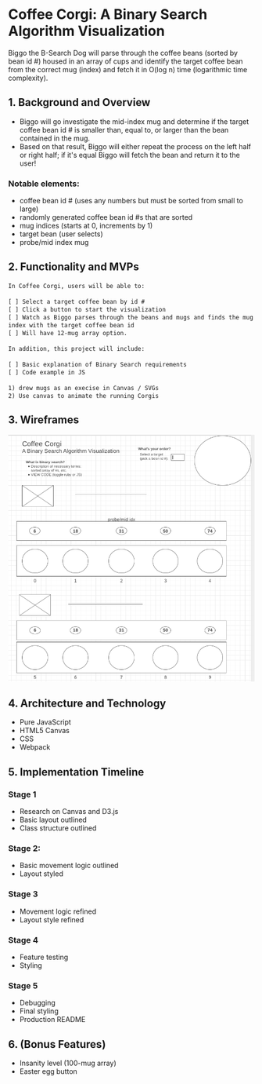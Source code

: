 # Coffee Corgi: A Binary Search Algorithm Visualization

Biggo the B-Search Dog will parse through the coffee beans (sorted by bean id #) housed in an array of cups and identify the target coffee bean from the correct mug (index) and fetch it in O(log n) time (logarithmic time complexity). 

## 1. Background and Overview 

* Biggo will go investigate the mid-index mug and determine if the target coffee bean id # is smaller than, equal to, or larger than the bean contained in the mug. 
* Based on that result, Biggo will either repeat the process on the left half or right half; if it's equal Biggo will fetch the bean and return it to the user!

### Notable elements:
* coffee bean id # (uses any numbers but must be sorted from small to large)
* randomly generated coffee bean id #s that are sorted
* mug indices (starts at 0, increments by 1)
* target bean (user selects)
* probe/mid index mug


## 2. Functionality and MVPs 

    In Coffee Corgi, users will be able to:

    [ ] Select a target coffee bean by id #
    [ ] Click a button to start the visualization
    [ ] Watch as Biggo parses through the beans and mugs and finds the mug index with the target coffee bean id
    [ ] Will have 12-mug array option.

    In addition, this project will include:

    [ ] Basic explanation of Binary Search requirements
    [ ] Code example in JS

    1) drew mugs as an execise in Canvas / SVGs
    2) Use canvas to animate the running Corgis


## 3. Wireframes 
![](src/images/coffee-corgi-wireframe.png)


## 4. Architecture and Technology 

* Pure JavaScript
* HTML5 Canvas
* CSS
* Webpack


## 5. Implementation Timeline 

### Stage 1
* Research on Canvas and D3.js
* Basic layout outlined
* Class structure outlined

### Stage 2: 
* Basic movement logic outlined
* Layout styled

### Stage 3
* Movement logic refined
* Layout style refined

### Stage 4
* Feature testing 
* Styling

### Stage 5
* Debugging 
* Final styling
* Production README

## 6. (Bonus Features) 
* Insanity level (100-mug array)
* Easter egg button